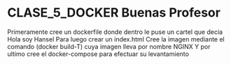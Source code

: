 # CLASE_5_DOCKER Buenas Profesor 
Primeramente cree un dockerfile donde dentro le puse un cartel que decia Hola soy Hansel
Para luego crear un index.html 
Cree la imagen mediante el comando (docker build-T) cuya imagen lleva por nombre  NGINX
Y por ultimo cree el docker-compose para efectuar su levantamiento 
